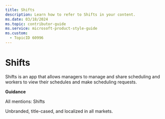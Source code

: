 ```yaml
---
title: Shifts
description: Learn how to refer to Shifts in your content.
ms.date: 03/18/2024
ms.topic: contributor-guide
ms.service: microsoft-product-style-guide
ms.custom:
  - TopicID 60996
---
```



# Shifts

Shifts is an app that allows managers to manage and share scheduling and workers to view their schedules and make scheduling requests.  

**Guidance**  

All mentions: Shifts  

Unbranded, title-cased, and localized in all markets.  

